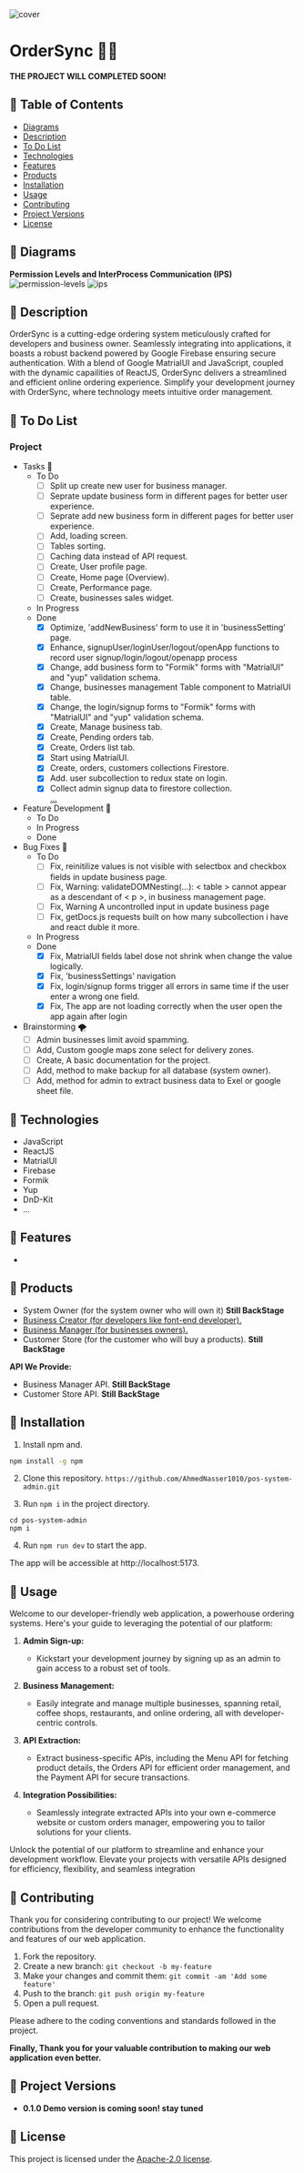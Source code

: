 <img src="images/cover.png" alt="cover" />

# OrderSync 🛵🔗

**THE PROJECT WILL COMPLETED SOON!**

## 🔶 Table of Contents
- [Diagrams](#🔶-diagrams)
- [Description](#🔶-description)
- [To Do List](#🔶-to-do-list)
- [Technologies](#🔶-technologies)
- [Features](#🔶-features)
- [Products](#🔶-products)
- [Installation](#🔶-installation)
- [Usage](#🔶-usage)
- [Contributing](#🔶-contributing)
- [Project Versions](#🔶-project-versions)
- [License](#🔶-license)

## 🔶 Diagrams
**Permission Levels and InterProcess Communication (IPS)**
![permission-levels](images/permission-levels.png)
![ips](images/ips.png)

## 🔶 Description
OrderSync is a cutting-edge ordering system meticulously crafted for developers and business owner. Seamlessly integrating into applications, it boasts a robust backend powered by Google Firebase ensuring secure authentication. With a blend of Google MatrialUI and JavaScript, coupled with the dynamic capailities of ReactJS, OrderSync delivers a streamlined and efficient online ordering experience. Simplify your development journey with OrderSync, where technology meets intuitive order management.

## 🔶 To Do List
### Project
- Tasks 🎯
	- To Do
		- [ ] Split up create new user for business manager.
		- [ ] Seprate update business form in different pages for better user experience.
		- [ ] Seprate add new business form in different pages for better user experience.
		- [ ] Add, loading screen.
		- [ ] Tables sorting.
		- [ ] Caching data instead of API request.
		- [ ] Create, User profile page.
		- [ ] Create, Home page (Overview).
		- [ ] Create, Performance page.
		- [ ] Create, businesses sales widget.
	- In Progress
	- Done
		- [x] Optimize, 'addNewBusiness' form to use it in 'businessSetting' page.
		- [x] Enhance, signupUser/loginUser/logout/openApp functions to record user signup/login/logout/openapp process
		- [x] Change, add business form to "Formik" forms with "MatrialUI" and "yup" validation schema.
		- [x] Change, businesses management Table component to MatrialUI table.
		- [x] Change, the login/signup forms to "Formik" forms with "MatrialUI" and "yup" validation schema.
		- [x] Create, Manage business tab.
		- [x] Create, Pending orders tab.
		- [x] Create, Orders list tab.
		- [x] Start using MatrialUI.
		- [x] Create, orders, customers collections Firestore.
		- [x] Add. user subcollection to redux state on login.
		- [x] Collect admin signup data to firestore collection.
		<br>[...](references/old-todos.md)
- Feature Development 🚀
	- To Do
	- In Progress
	- Done
- Bug Fixes 🐞
 	- To Do
 		- [ ] Fix, reinitilize values is not visible with selectbox and checkbox fields in update business page.
 		- [ ] Fix, Warning: validateDOMNesting(...): < table > cannot appear as a descendant of < p >, in business management page.
 		- [ ] Fix, Warning A uncontrolled input in update business page
	 	- [ ] Fix, getDocs.js requests built on how many subcollection i have and react duble it more.
	- In Progress
	- Done
 		- [x] Fix, MatrialUI fields label dose not shrink when change the value logically.
		- [x] Fix, 'businessSettings' navigation
		- [x] Fix, login/signup forms trigger all errors in same time if the user enter a wrong one field.
		- [x] Fix, The app are not loading correctly when the user open the app again after login
- Brainstorming 🌪️
	- [ ] Admin businesses limit avoid spamming.
	- [ ] Add, Custom google maps zone select for delivery zones.
	- [ ] Create, A basic documentation for the project.
	- [ ] Add, method to make backup for all database (system owner).
  	- [ ] Add, method for admin to extract business data to Exel or google sheet file.

## 🔶 Technologies

* JavaScript
* ReactJS
* MatrialUI
* Firebase
* Formik
* Yup
* DnD-Kit
* ...

## 🔶 Features
- 

## 🔶 Products

- System Owner (for the system owner who will own it) **Still BackStage**
- [Business Creator (for developers like font-end developer).](businesses_creator/)
- [Business Manager (for businesses owners).](businesses_manager/)
- Customer Store (for the customer who will buy a products). **Still BackStage**

**API We Provide:**
- Business Manager API. **Still BackStage**
- Customer Store API. **Still BackStage**

## 🔶 Installation

1. Install npm and.
```bash
npm install -g npm
```

2. Clone this repository.
`https://github.com/AhmedNasser1010/pos-system-admin.git`

3. Run `npm i` in the project directory.
```
cd pos-system-admin
npm i
```

4. Run `npm run dev` to start the app.

The app will be accessible at http://localhost:5173.

## 🔶 Usage
Welcome to our developer-friendly web application, a powerhouse ordering systems. Here's your guide to leveraging the potential of our platform:

1.  **Admin Sign-up:**
    
    -   Kickstart your development journey by signing up as an admin to gain access to a robust set of tools.
2.  **Business Management:**
    
    -   Easily integrate and manage multiple businesses, spanning retail, coffee shops, restaurants, and online ordering, all with developer-centric controls.
3.  **API Extraction:**
    
    -   Extract business-specific APIs, including the Menu API for fetching product details, the Orders API for efficient order management, and the Payment API for secure transactions.
4.  **Integration Possibilities:**
    -   Seamlessly integrate extracted APIs into your own e-commerce website or custom orders manager, empowering you to tailor solutions for your clients.

Unlock the potential of our platform to streamline and enhance your development workflow. Elevate your projects with versatile APIs designed for efficiency, flexibility, and seamless integration

## 🔶 Contributing
Thank you for considering contributing to our project! We welcome contributions from the developer community to enhance the functionality and features of our web application.

1. Fork the repository.
2. Create a new branch: `git checkout -b my-feature`
3. Make your changes and commit them: `git commit -am 'Add some feature'`
4. Push to the branch: `git push origin my-feature`
5. Open a pull request.

Please adhere to the coding conventions and standards followed in the project.

**Finally, Thank you for your valuable contribution to making our web application even better.**

## 🔶 Project Versions

- **0.1.0 Demo version is coming soon! stay tuned**

## 🔶 License

This project is licensed under the [Apache-2.0 license](LICENSE).
